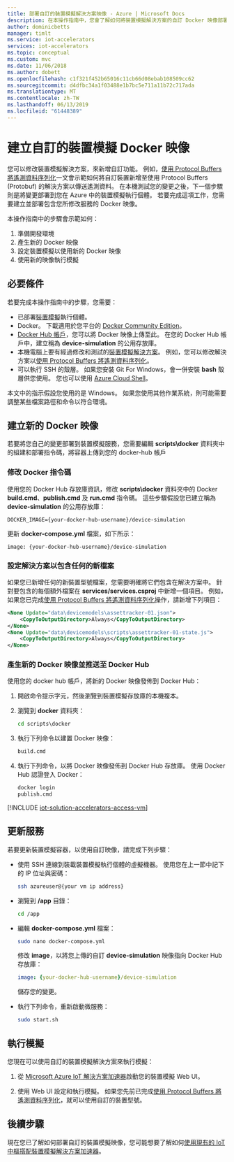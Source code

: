```yaml
---
title: 部署自訂的裝置模擬解決方案映像 - Azure | Microsoft Docs
description: 在本操作指南中，您會了解如何將裝置模擬解決方案的自訂 Docker 映像部署至 Azure。
author: dominicbetts
manager: timlt
ms.service: iot-accelerators
services: iot-accelerators
ms.topic: conceptual
ms.custom: mvc
ms.date: 11/06/2018
ms.author: dobett
ms.openlocfilehash: c1f321f452b65016c11cb66d08ebab108509cc62
ms.sourcegitcommit: d4dfbc34a1f03488e1b7bc5e711a11b72c717ada
ms.translationtype: MT
ms.contentlocale: zh-TW
ms.lasthandoff: 06/13/2019
ms.locfileid: "61448389"
---
```

# <a name="deploy-a-custom-device-simulation-docker-image"></a>建立自訂的裝置模擬 Docker 映像

您可以修改裝置模擬解決方案，來新增自訂功能。 例如，[使用 Protocol Buffers 將遙測資料序列化](iot-accelerators-device-simulation-protobuf.md)一文會示範如何將自訂裝置新增至使用 Protocol Buffers (Protobuf) 的解決方案以傳送遙測資料。 在本機測試您的變更之後，下一個步驟則是將變更部署到您在 Azure 中的裝置模擬執行個體。 若要完成這項工作，您需要建立並部署包含您所修改服務的 Docker 映像。

本操作指南中的步驟會示範如何：

1. 準備開發環境
1. 產生新的 Docker 映像
1. 設定裝置模擬以使用新的 Docker 映像
1. 使用新的映像執行模擬

## <a name="prerequisites"></a>必要條件

若要完成本操作指南中的步驟，您需要：

* 已部署[裝置模擬](quickstart-device-simulation-deploy.md)執行個體。
* Docker。 下載適用於您平台的 [Docker Community Edition](https://www.docker.com/products/docker-engine#/download)。
* [Docker Hub 帳戶](https://hub.docker.com/)，您可以將 Docker 映像上傳至此。 在您的 Docker Hub 帳戶中，建立稱為 **device-simulation** 的公用存放庫。
* 本機電腦上要有經過修改和測試的[裝置模擬解決方案](https://github.com/Azure/device-simulation-dotnet/archive/master.zip)。 例如，您可以修改解決方案以[使用 Protocol Buffers 將遙測資料序列化](iot-accelerators-device-simulation-protobuf.md)。
* 可以執行 SSH 的殼層。 如果您安裝 Git For Windows，會一併安裝 **bash** 殼層供您使用。 您也可以使用 [Azure Cloud Shell](https://shell.azure.com/)。

本文中的指示假設您使用的是 Windows。 如果您使用其他作業系統，則可能需要調整某些檔案路徑和命令以符合環境。

## <a name="create-a-new-docker-image"></a>建立新的 Docker 映像

若要將您自己的變更部署到裝置模擬服務，您需要編輯 **scripts\docker** 資料夾中的組建和部署指令碼，將容器上傳到您的 docker-hub 帳戶

### <a name="modify-the-docker-scripts"></a>修改 Docker 指令碼

使用您的 Docker Hub 存放庫資訊，修改 **scripts\docker** 資料夾中的 Docker **build.cmd**、**publish.cmd** 及 **run.cmd** 指令碼。 這些步驟假設您已建立稱為 **device-simulation** 的公用存放庫：

`DOCKER_IMAGE={your-docker-hub-username}/device-simulation`

更新 **docker-compose.yml** 檔案，如下所示：

`image: {your-docker-hub-username}/device-simulation`

### <a name="configure-the-solution-to-include-any-new-files"></a>設定解決方案以包含任何的新檔案

如果您已新增任何的新裝置型號檔案，您需要明確將它們包含在解決方案中。 針對要包含的每個額外檔案在 **services/services.csproj** 中新增一個項目。 例如，如果您已完成[使用 Protocol Buffers 將遙測資料序列化](iot-accelerators-device-simulation-protobuf.md)操作，請新增下列項目：

```xml
<None Update="data\devicemodels\assettracker-01.json">
    <CopyToOutputDirectory>Always</CopyToOutputDirectory>
</None>
<None Update="data\devicemodels\scripts\assettracker-01-state.js">
    <CopyToOutputDirectory>Always</CopyToOutputDirectory>
</None>
```

### <a name="generate-new-docker-images-and-push-to-docker-hub"></a>產生新的 Docker 映像並推送至 Docker Hub

使用您的 docker hub 帳戶，將新的 Docker 映像發佈到 Docker Hub：

1. 開啟命令提示字元，然後瀏覽到裝置模擬存放庫的本機複本。

1. 瀏覽到 **docker** 資料夾：

    ```cmd
    cd scripts\docker
    ```

1. 執行下列命令以建置 Docker 映像：

    ```cmd
    build.cmd
    ```

1. 執行下列命令，以將 Docker 映像發佈到 Docker Hub 存放庫。 使用 Docker Hub 認證登入 Docker：

    ```cmd
    docker login
    publish.cmd
    ```

<!-- TODO fix heading levels working include -->

[!INCLUDE [iot-solution-accelerators-access-vm](../../includes/iot-solution-accelerators-access-vm.md)]

## <a name="update-the-service"></a>更新服務

若要更新裝置模擬容器，以使用自訂映像，請完成下列步驟：

* 使用 SSH 連線到裝載裝置模擬執行個體的虛擬機器。 使用您在上一節中記下的 IP 位址與密碼：

    ```sh
    ssh azureuser@{your vm ip address}
    ```

* 瀏覽到 **/app** 目錄：

    ```sh
    cd /app
    ```

* 編輯 **docker-compose.yml** 檔案：

    ```sh
    sudo nano docker-compose.yml
    ```

    修改 **image**，以將您上傳的自訂 **device-simulation** 映像指向 Docker Hub 存放庫：

    ```yml
    image: {your-docker-hub-username}/device-simulation
    ```

    儲存您的變更。

* 執行下列命令，重新啟動微服務：

    ```sh
    sudo start.sh
    ```

## <a name="run-your-simulation"></a>執行模擬

您現在可以使用自訂的裝置模擬解決方案來執行模擬：

1. 從 [Microsoft Azure IoT 解決方案加速器](https://www.azureiotsolutions.com/Accelerators#dashboard)啟動您的裝置模擬 Web UI。

1. 使用 Web UI 設定和執行模擬。 如果您先前已完成[使用 Protocol Buffers 將遙測資料序列化](iot-accelerators-device-simulation-protobuf.md)，就可以使用自訂的裝置型號。

## <a name="next-steps"></a>後續步驟

現在您已了解如何部署自訂的裝置模擬映像，您可能想要了解如何[使用現有的 IoT 中樞搭配裝置模擬解決方案加速器](iot-accelerators-device-simulation-choose-hub.md)。